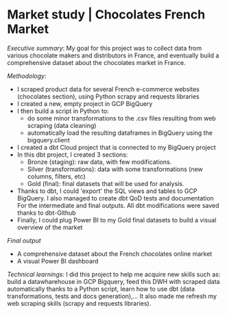 # Market study | Chocolates French Market


*Executive summary*: My goal for this project was to collect data from various chocolate 
makers and distributors in France, and eventually build a comprehensive dataset about the chocolates market in France.

*Methodology:*
- I scraped product data for several French e-commerce websites (chocolates section), using Python scrapy and requests libraries
- I created a new, empty project in GCP BigQuery
- I then build a script in Python to: 
    - do some minor transformations to the .csv files resulting from web scraping (data cleaning)
    - automatically load the resulting dataframes in BigQuery using the bigquery.client 
- I created a dbt Cloud project that is connected to my BigQuery project
- In this dbt project, I created 3 sections:
    - Bronze (staging): raw data, with few modifications.
    - Silver (transformations): data with some transformations (new columns, filters, etc)
    - Gold (final): final datasets that will be used for analysis.
- Thanks to dbt, I could 'export' the SQL views and tables to GCP BigQuery. I also managed to create dbt QoD tests and documentation For the intermediate and final outputs.
All dbt modifications were saved thanks to dbt-Github
- Finally, I could plug Power BI to my Gold final datasets to build a visual overview of the market

*Final output*
- A comprehensive dataset about the French chocolates online market
- A visual Power BI dashboard

*Technical learnings:* I did this project to help me acquire new skills such as:
build a datawharehouse in GCP Bigquery, feed this DWH with scraped data automatically thanks to a Python script, 
learn how to use dbt (data transformations, tests and docs generation),... It also made me refresh my web scraping skills (scrapy and requests libraries).


